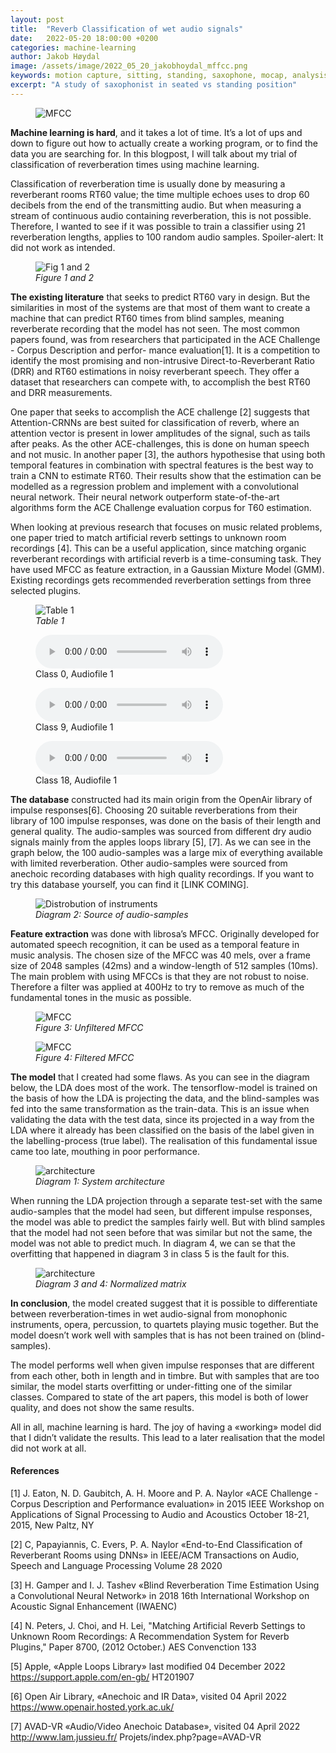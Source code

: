 ```yaml
---
layout: post
title:  "Reverb Classification of wet audio signals"
date:   2022-05-20 18:00:00 +0200
categories: machine-learning
author: Jakob Høydal
image: /assets/image/2022_05_20_jakobhoydal_mffcc.png
keywords: motion capture, sitting, standing, saxophone, mocap, analysis
excerpt: "A study of saxophonist in seated vs standing position"
---
```




<figure style="float: none">
   <img src="/assets/image/2022_05_20_jakobhoydal_mffcc.png" alt="MFCC " tite="" width="auto" />
</figure>

**Machine learning is hard**, and it takes a lot of time. It’s a lot of ups and down to figure out how to actually create a working program, or to find the data you are searching for. In this blogpost, I will talk about my trial of classification of reverberation times using machine learning.

Classification of reverberation time is usually done by measuring a reverberant rooms RT60 value; the time multiple echoes uses to drop 60 decibels from the end of the transmitting audio. But when measuring a stream of continuous audio containing reverberation, this is not possible. Therefore, I wanted to see if it was possible to train a classifier using 21 reverberation lengths, applies to 100 random audio samples. Spoiler-alert: It did not work as intended.



<figure style="float: none">
   <img src="/assets/image/2022_05_20_jakobhoydal_figure1_and2.png" alt="Fig 1 and 2 " tite="" width="auto" />
      <figcaption><i>Figure 1 and 2</i></figcaption>
</figure>


**The existing literature** that seeks to predict RT60 vary in design. But the similarities in most of the systems are that most of them want to create a machine that can predict RT60 times from blind samples, meaning reverberate recording that the model has not seen. The most common papers found, was from researchers that participated in the ACE Challenge - Corpus Description and perfor- mance evaluation[1]. It is a competition to identify the most promising and non-intrusive Direct-to-Reverberant Ratio (DRR) and RT60 estimations in noisy reverberant speech. They offer a dataset that researchers can compete with, to accomplish the best RT60 and DRR measurements.

One paper that seeks to accomplish the ACE challenge [2] suggests that Attention-CRNNs are best suited for classification of reverb, where an attention vector is present in lower amplitudes of the signal, such as tails after peaks. As the other ACE-challenges, this is done on human speech and not music. In another paper [3], the authors hypothesise that using both temporal features in combination with spectral features is the best way to train a CNN to estimate RT60. Their results show that the estimation can be modelled as a regression problem and implement with a convolutional neural network. Their neural network outperform state-of-the-art algorithms form the ACE Challenge evaluation corpus for T60 estimation.

When looking at previous research that focuses on music related problems, one paper tried to match artificial reverb settings to unknown room recordings [4]. This can be a useful application, since matching organic reverberant recordings with artificial reverb is a time-consuming task. They have used MFCC as feature extraction, in a Gaussian Mixture Model (GMM). Existing recordings gets recommended reverberation settings from three selected plugins.


<figure style="float: none">
   <img src="/assets/image/2022_05_20_jakobhoydal_table1.png" alt="Table 1 " tite="" width="auto" />
      <figcaption><i>Table 1</i></figcaption>
</figure>



<figure style="float: none">
  <audio controls>
    <source src="https://drive.google.com/uc?&id=1jF7R0l77jaM-gmLwRXVKNV7s47tat2JA" type="audio/mpeg">
    Output Audio File
  </audio>
  <figcaption>Class 0, Audiofile 1
</figcaption>
</figure>

<figure style="float: none">
  <audio controls>
    <source src="https://drive.google.com/uc?&id=1XJmsm_bbJfMKG9yl7LQcl96UOyMIVvXU" type="audio/mpeg">
    Output Audio File
  </audio>
  <figcaption>Class 9, Audiofile 1
</figcaption>
</figure>

<figure style="float: none">
  <audio controls>
    <source src="https://drive.google.com/uc?&id=1cKt-j2Lb7FlBk2MjPJl0Gs3RN3ZLrDtu" type="audio/mpeg">
    Output Audio File
  </audio>
  <figcaption>Class 18, Audiofile 1
</figcaption>
</figure>

**The database** constructed had its main origin from the OpenAir library of impulse responses[6]. Choosing 20 suitable reverberations from their library of 100 impulse responses, was done on the basis of their length and general quality. The audio-samples was sourced from different dry audio signals mainly from the apples loops library [5], [7]. As we can see in the graph below, the 100 audio-samples was a large mix of everything available with limited reverberation. Other audio-samples were sourced from anechoic recording databases with high quality recordings.
If you want to try this database yourself, you can find it [LINK COMING].


<figure style="float: none">
   <img src="/assets/image/2022_05_20_jakobhoydal_diagram2.png" alt="Distrobution of instruments " tite="" width="auto" />
      <figcaption><i>Diagram 2: Source of audio-samples</i></figcaption>
</figure>



**Feature extraction** was done with librosa’s MFCC. Originally developed for automated speech recognition, it can be used as a temporal feature in music analysis. The chosen size of the MFCC was 40 mels, over a frame size of 2048 samples (42ms) and a window-length of 512 samples (10ms). The main problem with using MFCCs is that they are not robust to noise. Therefore a filter was applied at 400Hz to try to remove as much of the fundamental tones in the music as possible.


<figure style="float: none">
   <img src="/assets/image/2022_05_20_jakobhoydal_figure3.png" alt="MFCC " tite="" width="auto" />
      <figcaption><i>Figure 3: Unfiltered MFCC</i></figcaption>
</figure>

<figure style="float: none">
   <img src="/assets/image/2022_05_20_jakobhoydal_figure4.png" alt="MFCC " tite="" width="auto" />
      <figcaption><i>Figure 4: Filtered MFCC</i></figcaption>
</figure>


**The model** that I created had some flaws. As you can see in the diagram below, the LDA does most of the work. The tensorflow-model is trained on the basis of how the LDA is projecting the data, and the blind-samples was fed into the same transformation as the train-data.  This is an issue when validating the data with the test data, since its projected in a way from the LDA where it already has been classified on the basis of the label given in the labelling-process (true label). The realisation of this fundamental issue came too late, mouthing in poor performance.

<figure style="float: none">
   <img src="/assets/image/2022_05_20_jakobhoydal_diagram1.png" alt="architecture " tite="" width="auto" />
      <figcaption><i>Diagram 1: System architecture</i></figcaption>
</figure>


When running the LDA projection through a separate test-set with the same audio-samples that the model had seen, but different impulse responses, the model was able to predict the samples fairly well. But with blind samples that the model had not seen before that was similar but not the same, the model was not able to predict much. In diagram 4, we can se that the overfitting that happened in diagram 3 in class 5 is the fault for this.

<figure style="float: none">
   <img src="/assets/image/2022_05_20_jakobhoydal_diagram_3and4.png" alt="architecture " tite="" width="auto" />
      <figcaption><i>Diagram 3 and 4: Normalized matrix </i></figcaption>
</figure>

**In conclusion**, the model created suggest that it is possible to differentiate between reverberation-times in wet audio-signal from monophonic instruments, opera, percussion, to quartets playing music together. But the model doesn’t work well with samples that is has not been trained on (blind-samples).

The model performs well when given impulse responses that are different from each other, both in length and in timbre. But with samples that are too similar, the model starts overfitting or under-fitting one of the similar classes. Compared to state of the art papers, this model is both of lower quality, and does not show the same results.

All in all, machine learning is hard. The joy of having a «working» model did that I didn’t validate the results. This lead to a later realisation that the model did not work at all.

#### References

[1] J. Eaton, N. D. Gaubitch, A. H. Moore and P. A. Naylor «ACE Challenge - Corpus Description and Performance evaluation» in 2015 IEEE Workshop on Applications of Signal Processing to Audio and Acoustics October 18-21, 2015, New Paltz, NY

[2] C, Papayiannis, C. Evers, P. A. Naylor «End-to-End Classification of Reverberant Rooms using DNNs» in IEEE/ACM Transactions on Audio, Speech and Language Processing Volume 28 2020

[3] H. Gamper and I. J. Tashev «Blind Reverberation Time Estimation Using a Convolutional Neural Network» in 2018 16th International Workshop on Acoustic Signal Enhancement (IWAENC)

[4] N. Peters, J. Choi, and H. Lei, "Matching Artificial Reverb Settings to Unknown Room Recordings: A Recommendation System for Reverb Plugins," Paper 8700, (2012 October.) AES Convenction 133

[5] Apple, «Apple Loops Library» last modified 04 December 2022 https://support.apple.com/en-gb/ HT201907

[6] Open Air Library, «Anechoic and IR Data», visited 04 April 2022 https://www.openair.hosted.york.ac.uk/

[7] AVAD-VR «Audio/Video Anechoic Database», visited 04 April 2022 http://www.lam.jussieu.fr/ Projets/index.php?page=AVAD-VR
